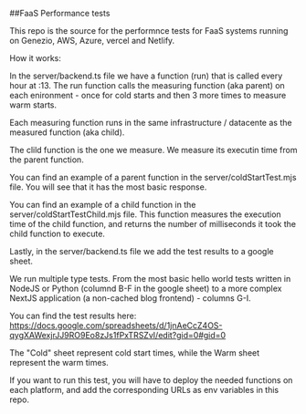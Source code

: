 ##FaaS Performance tests

This repo is the source for the performnce tests for FaaS systems running on Genezio, AWS, Azure, vercel and Netlify.

How it works:

In the server/backend.ts file we have a function (run) that is called every hour at :13. The run function calls the measuring function (aka parent) on each enironment - once for cold starts and then 3 more times to measure warm starts.

Each measuring function runs in the same infrastructure / datacente as the measured function (aka child).

The clild function is the one we measure. We measure its executin time from the parent function.

You can find an example of a parent function in the server/coldStartTest.mjs file. You will see that it has the most basic response.

You can find an example of a child function in the server/coldStartTestChild.mjs file. This function measures the execution time of the child function, and returns the number of milliseconds it took the child function to execute.

Lastly, in the server/backend.ts file we add the test results to a google sheet.

We run multiple type tests. From the most basic hello world tests written in NodeJS or Python (columnd B-F in the google sheet) to a more complex NextJS application (a non-cached blog frontend) - columns G-I.

You can find the test results here:
https://docs.google.com/spreadsheets/d/1jnAeCcZ4OS-qygXAWexjrJJ9RO9Eo8zJs1fPxTRSZvI/edit?gid=0#gid=0

The "Cold" sheet represent cold start times, while the Warm sheet represent the warm times.

If you want to run this test, you will have to deploy the needed functions on each platform, and add the corresponding URLs as env variables in this repo.
